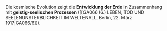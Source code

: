 
Die kosmische Evolution zeigt die **Entwicklung der Erde** in Zusammenhang mit **geistig-seelischen Prozessen** ([[GA066 (6.) LEBEN, TOD UND SEELENUNSTERBLICHKEIT IM WELTENALL, Berlin, 22. März 1917|GA066/6]]).
